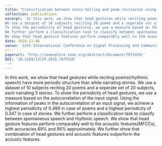 ```yaml
---
title: "Classification between story-telling and poem recitaiton using head gestures of the talker"
collection: publications
excerpt: 'In this work, we show that head gestures while reciting poems(rhythmic speech) have more periodic structure than while narrating stories.
We use a dataset of 10 subjects reciting 20 poems and a seperate set of 20 subjects, each narrating 5 stories. 
To show the periodicity of head gestures, we use a measure based on the autocorrelation of the input signal. Using the information of peaks in the autocorrelation of an input signal, we achieve a highest periodicity of 0.489 in case of poems and a highest periodicity of 0.347 in case of stories.
We further perform a classification task to classify between spontaneous speech and rhythmic speech. 
We show that head gesture features perform comparably well to the acoustic features(MFCCs), with accuracies 89% and 96% approximately. We further show that combination of head gestures and acoustic features outperform the acoustic features.'
date: 2018-11-08
venue: '12th International Conference on Signal Processing and Communication(SPCOM)'
<!-- 
paperurl: 'http://ieeexplore.ieee.org/abstract/document/7975329/'
DOI: '10.1109/IICIP.2016.7975329'
-->
---
```

In this work, we show that head gestures while reciting poems(rhythmic speech) have more periodic structure than while narrating stories.
We use a dataset of 10 subjects reciting 20 poems and a seperate set of 20 subjects, each narrating 5 stories. 
To show the periodicity of head gestures, we use a measure based on the autocorrelation of the input signal. 
Using the information of peaks in the autocorrelation of an input signal, we achieve a highest periodicity of 0.489 in case of poems and a highest periodicity of 0.347 in case of stories.
We further perform a classification task to classify between spontaneous speech and rhythmic speech. 
We show that head gesture features perform comparably well to the acoustic features(MFCCs), with accuracies 89% and 96% approximately. We further show that combination of head gestures and acoustic features outperform the acoustic features.
